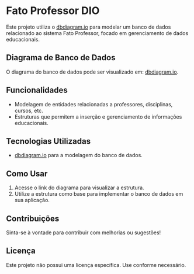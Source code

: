 # Fato Professor DIO

Este projeto utiliza o [dbdiagram.io](https://dbdiagram.io) para modelar um banco de dados relacionado ao sistema Fato Professor, focado em gerenciamento de dados educacionais.

## Diagrama de Banco de Dados

O diagrama do banco de dados pode ser visualizado em: [dbdiagram.io](https://dbdiagram.io/d/FatoProfessorDIO-67066ad497a66db9a3651674).

## Funcionalidades

- Modelagem de entidades relacionadas a professores, disciplinas, cursos, etc.
- Estruturas que permitem a inserção e gerenciamento de informações educacionais.

## Tecnologias Utilizadas

- [dbdiagram.io](https://dbdiagram.io) para a modelagem do banco de dados.

## Como Usar

1. Acesse o link do diagrama para visualizar a estrutura.
2. Utilize a estrutura como base para implementar o banco de dados em sua aplicação.

## Contribuições

Sinta-se à vontade para contribuir com melhorias ou sugestões!

## Licença

Este projeto não possui uma licença específica. Use conforme necessário.
